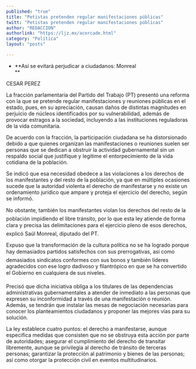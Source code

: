 ```yaml
---
published: "true"
title: "Petistas pretenden regular manifestaciones públicas"
twitt: "Petistas pretenden regular manifestaciones públicas"
author: "REDACCION"
authorlink: "https://ljz.mx/acercade.html"
category: "Política"
layout: "posts"

---
```


*   **Así se evitará perjudicar a ciudadanos: Monreal  
    **


  CESAR PEREZ



  La fracción parlamentaria del Partido del Trabajo (PT) presentó una reforma con la que se pretende regular manifestaciones y reuniones públicas en el estado, pues, en su apreciación, causan daños de distintas magnitudes en perjuicio de núcleos identificados por su vulnerabilidad, además de provocar estragos a la sociedad, incluyendo a las instituciones reguladoras de la vida comunitaria.



  De acuerdo con la fracción, la participación ciudadana se ha distorsionado debido a que quienes organizan las manifestaciones o reuniones suelen ser personas que se dedican a obstruir la actividad gubernamental sin un respaldo social que justifique y legitime el entorpecimiento de la vida cotidiana de la población.



  Se indicó que esa necesidad obedece a las violaciones a los derechos de los manifestantes y del resto de la población, ya que en múltiples ocasiones sucede que la autoridad violenta el derecho de manifestarse y no existe un ordenamiento jurídico que ampare y proteja el ejercicio del derecho, según se informó.



  No obstante, también los manifestantes violan los derechos del resto de la población impidiendo el libre tránsito, por lo que esta ley atiende de forma clara y precisa las delimitaciones para el ejercicio pleno de esos derechos, explicó Saúl Monreal, diputado del PT.



  Expuso que la transformación de la cultura política no se ha logrado porque hay demasiados partidos satisfechos con sus prerrogativas, así como demasiados sindicatos conformes con sus bonos y también líderes agradecidos con ese logro dadivoso y filantrópico en que se ha convertido el Gobierno en cualquiera de sus niveles.



  Precisó que dicha iniciativa obliga a los titulares de las dependencias administrativas gubernamentales a atender de inmediato a las personas que expresen su inconformidad a través de una manifestación o reunión. Además, se tendrán que instalar las mesas de negociación necesarias para conocer los planteamientos ciudadanos y proponer las mejores vías para su solución.



  La ley establece cuatro puntos: el derecho a manifestarse, aunque especifica medidas que consisten que no se obstruya esta acción por parte de autoridades; asegurar el cumplimiento del derecho de transitar libremente, aunque se privilegia al derecho de tránsito de terceras personas; garantizar la protección al patrimonio y bienes de las personas; así como otorgar la protección civil en eventos multitudinarios.

